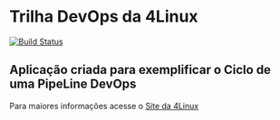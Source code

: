 # Trilha DevOps da 4Linux

<!-- Altere a Flag abaixo com sua URL do Travis -->
[![Build Status](https://travis-ci.org/blacksoares/DevOpsLab-HelloWorld.svg?branch=master)](https://travis-ci.org/blacksoares/DevOpsLab-HelloWorld)

## Aplicação criada para exemplificar o Ciclo de uma PipeLine DevOps


Para maiores informações acesse o [Site da 4Linux](https://www.4linux.com.br/cursos/devops)
